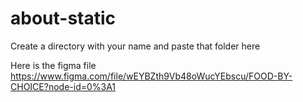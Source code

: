 # about-static

 Create a directory with your name and paste that folder here

Here is the figma file 
https://www.figma.com/file/wEYBZth9Vb48oWucYEbscu/FOOD-BY-CHOICE?node-id=0%3A1
